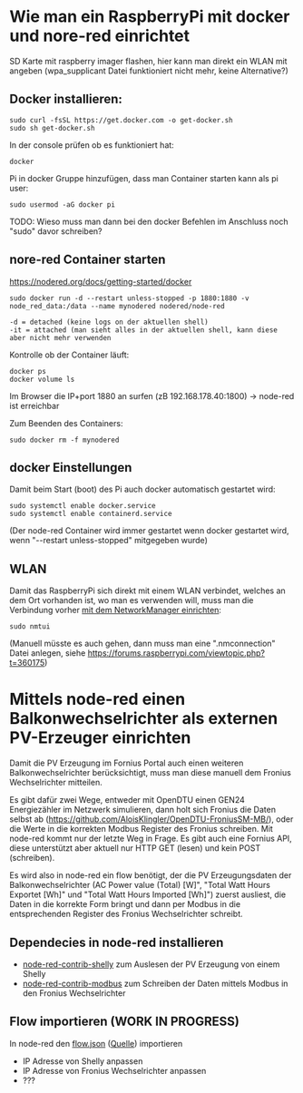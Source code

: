 # Wie man ein RaspberryPi mit docker und nore-red einrichtet

SD Karte mit raspberry imager flashen, hier kann man direkt ein WLAN mit angeben (wpa_supplicant Datei funktioniert nicht mehr, keine Alternative?)

## Docker installieren: 
```
sudo curl -fsSL https://get.docker.com -o get-docker.sh
sudo sh get-docker.sh
```

In der console prüfen ob es funktioniert hat:
```
docker
```

Pi in docker Gruppe hinzufügen, dass man Container starten kann als pi user:
```
sudo usermod -aG docker pi
```
TODO: Wieso muss man dann bei den docker Befehlen im Anschluss noch "sudo" davor schreiben?

## nore-red Container starten
https://nodered.org/docs/getting-started/docker
```
sudo docker run -d --restart unless-stopped -p 1880:1880 -v node_red_data:/data --name mynodered nodered/node-red
```
```
-d = detached (keine logs on der aktuellen shell)
-it = attached (man sieht alles in der aktuellen shell, kann diese aber nicht mehr verwenden
```

Kontrolle ob der Container läuft:
```
docker ps
docker volume ls
```
Im Browser die IP+port 1880 an surfen (zB 192.168.178.40:1800) -> node-red ist erreichbar

Zum Beenden des Containers:
```
sudo docker rm -f mynodered
```

## docker Einstellungen
Damit beim Start (boot) des Pi auch docker automatisch gestartet wird:
```
sudo systemctl enable docker.service
sudo systemctl enable containerd.service
```
(Der node-red Container wird immer gestartet wenn docker gestartet wird, wenn "--restart unless-stopped" mitgegeben wurde)

## WLAN
Damit das RaspberryPi sich direkt mit einem WLAN verbindet, welches an dem Ort vorhanden ist, wo man es verwenden will, muss man die Verbindung vorher [mit dem NetworkManager einrichten](https://raspberrytips.com/raspberry-pi-wifi-setup/#set-up-your-wifi-on-raspberry-pi-os-lite):
```
sudo nmtui
```
(Manuell müsste es auch gehen, dann muss man eine "<Wifi-Name>.nmconnection" Datei anlegen, siehe https://forums.raspberrypi.com/viewtopic.php?t=360175)

# Mittels node-red einen Balkonwechselrichter als externen PV-Erzeuger einrichten
Damit die PV Erzeugung im Fornius Portal auch einen weiteren Balkonwechselrichter berücksichtigt, muss man diese manuell dem Fronius Wechselrichter mitteilen.

Es gibt dafür zwei Wege, entweder mit OpenDTU einen GEN24 Energiezähler im Netzwerk simulieren, dann holt sich Fronius die Daten selbst ab (https://github.com/AloisKlingler/OpenDTU-FroniusSM-MB/), oder die Werte in die korrekten Modbus Register des Fronius schreiben.
Mit node-red kommt nur der letzte Weg in Frage. Es gibt auch eine Fornius API, diese unterstützt aber aktuell nur HTTP GET (lesen) und kein POST (schreiben).

Es wird also in node-red ein flow benötigt, der die PV Erzeugungsdaten der Balkonwechselrichter (AC Power value (Total) [W]", "Total Watt Hours Exportet [Wh]" und "Total Watt Hours Imported [Wh]") zuerst ausliest, die Daten in die korrekte Form bringt und dann per Modbus in die entsprechenden Register des Fronius Wechselrichter schreibt.

## Dependecies in node-red installieren
- [node-red-contrib-shelly](https://flows.nodered.org/node/node-red-contrib-shelly) zum Auslesen der PV Erzeugung von einem Shelly
- [node-red-contrib-modbus](https://flows.nodered.org/node/node-red-contrib-modbus) zum Schreiben der Daten mittels Modbus in den Fronius Wechselrichter

## Flow importieren (WORK IN PROGRESS)
In node-red den [flow.json](flow.json) ([Quelle](https://discourse.nodered.org/t/simulate-a-modbus-tcp-server-and-feed-registers/78763)) importieren
- IP Adresse von Shelly anpassen 
- IP Adresse von Fronius Wechselrichter anpassen
- ???
